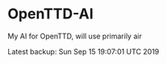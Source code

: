 # OpenTTD-AI
My AI for OpenTTD, will use primarily air

Latest backup: Sun Sep 15 19:07:01 UTC 2019
